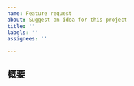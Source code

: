 ```yaml
---
name: Feature request
about: Suggest an idea for this project
title: ''
labels: ''
assignees: ''

---
```


## 概要
